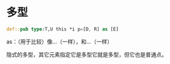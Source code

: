 # 多型

```rs
def::pub type:T,U this *i p=[D, R] as [E]
```

as：（用于比较）像…（一样），和…（一样）


隐式的多型，其它元素指定它是多型它就是多型，但它也是普通点。